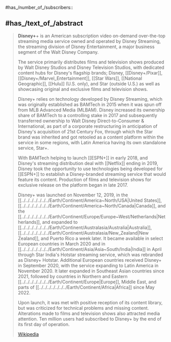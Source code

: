 
#has_/number_of_/subscribers:: 

## #has_/text_of_/abstract 

> **Disney+**+ is an American subscription video on-demand over-the-top streaming media service 
> owned and operated by Disney Streaming, the streaming division of Disney Entertainment, 
> a major business segment of the Walt Disney Company. 
> 
> The service primarily distributes films and television shows produced by Walt Disney Studios 
> and Disney Television Studios, with dedicated content hubs for Disney's flagship brands; 
> Disney, [[Disney+/Pixar]], [[Disney+/Marvel_Entertainment]], [[Star Wars]], [[National Geographic]], [[Hulu]] (U.S. only), and Star (outside U.S.) 
> as well as showcasing original and exclusive films and television shows.
>
> Disney+ relies on technology developed by Disney Streaming, 
> which was originally established as BAMTech in 2015 
> when it was spun off from MLB Advanced Media (MLBAM). 
> Disney increased its ownership share of BAMTech to a controlling stake in 2017 
> and subsequently transferred ownership to Walt Disney Direct-to-Consumer & International, 
> as part of a corporate restructuring in anticipation of Disney's acquisition of 21st Century Fox, 
> through which the Star brand was inherited and got retooled as a content platform within the service 
> in some regions, with Latin America having its own standalone service, Star+.
>
> With BAMTech helping to launch [[ESPN+]] in early 2018, 
> and Disney's streaming distribution deal with [[Netflix]] ending in 2019, 
> Disney took the opportunity to use technologies being developed for [[ESPN+]] 
> to establish a Disney-branded streaming service that would feature its content. Production of films and television shows for exclusive release on the platform began in late 2017.
>
> Disney+ was launched on November 12, 2019, in the [[../../../../../../../Earth/Continent/America~North/USA|United States]], [[../../../../../../../Earth/Continent/America~North/Canada|Canada]], and the [[../../../../../../../Earth/Continent/Europe/Europe~West/Netherlands|Netherlands]], and expanded to [[../../../../../../../Earth/Continent/Australasia/Australia|Australia]], [[../../../../../../../Earth/Continent/Australasia/New_Zealand|New Zealand]], and Puerto Rico a week later. It became available in select European countries in March 2020 and in [[../../../../../../../Earth/Continent/Asia/Asia~South/India|India]] in April through Star India's Hotstar streaming service, which was rebranded as Disney+ Hotstar. Additional European countries received Disney+ in September 2020, with the service expanding to Latin America in November 2020. It later expanded in Southeast Asian countries since 2021, followed by countries in Northern and Eastern [[../../../../../../../Earth/Continent/Europe|Europe]], Middle East, and parts of [[../../../../../../../Earth/Continent/Africa|Africa]] since May 2022.
>
> Upon launch, it was met with positive reception of its content library, but was criticized for technical problems and missing content. Alterations made to films and television shows also attracted media attention. Ten million users had subscribed to Disney+ by the end of its first day of operation.
>
> [Wikipedia](https://en.wikipedia.org/wiki/Disney+)
> 
> 
> 

